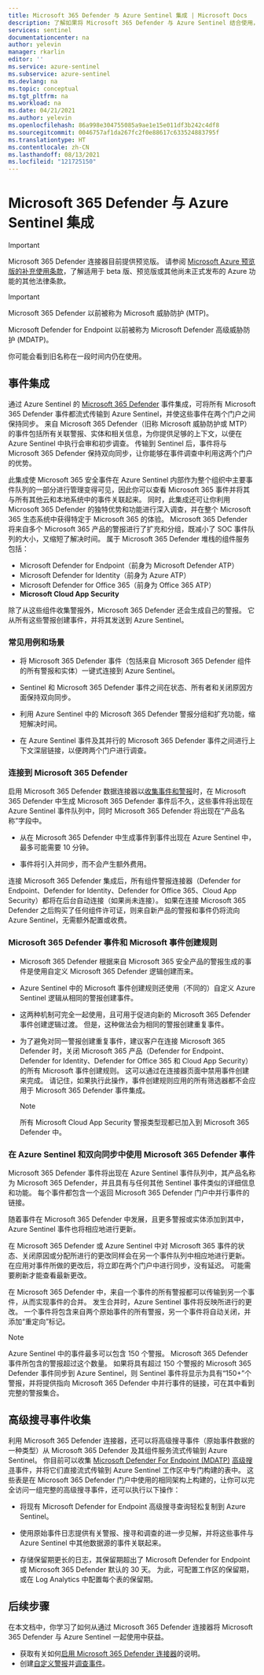 ```yaml
---
title: Microsoft 365 Defender 与 Azure Sentinel 集成 | Microsoft Docs
description: 了解如果将 Microsoft 365 Defender 与 Azure Sentinel 结合使用，可如何将 Azure Sentinel 用作通用事件队列，同时无缝应用 Microsoft 365 Defender 的优势协助调查 Microsoft 365 安全事件。 此外，还可了解如何将 Defender 组件的高级搜寻数据引入 Azure Sentinel。
services: sentinel
documentationcenter: na
author: yelevin
manager: rkarlin
editor: ''
ms.service: azure-sentinel
ms.subservice: azure-sentinel
ms.devlang: na
ms.topic: conceptual
ms.tgt_pltfrm: na
ms.workload: na
ms.date: 04/21/2021
ms.author: yelevin
ms.openlocfilehash: 86a998e304755085a9ae1e15e011df3b242c4df8
ms.sourcegitcommit: 0046757af1da267fc2f0e88617c633524883795f
ms.translationtype: HT
ms.contentlocale: zh-CN
ms.lasthandoff: 08/13/2021
ms.locfileid: "121725150"
---
```

# <a name="microsoft-365-defender-integration-with-azure-sentinel"></a>Microsoft 365 Defender 与 Azure Sentinel 集成

> [!IMPORTANT]
> Microsoft 365 Defender 连接器目前提供预览版。 请参阅 [Microsoft Azure 预览版的补充使用条款](https://azure.microsoft.com/support/legal/preview-supplemental-terms/)，了解适用于 beta 版、预览版或其他尚未正式发布的 Azure 功能的其他法律条款。

> [!IMPORTANT]
>
> Microsoft 365 Defender 以前被称为 Microsoft 威胁防护 (MTP)。  
>
> Microsoft Defender for Endpoint 以前被称为 Microsoft Defender 高级威胁防护 (MDATP)。  
>
> 你可能会看到旧名称在一段时间内仍在使用。

## <a name="incident-integration"></a>事件集成

通过 Azure Sentinel 的 [Microsoft 365 Defender](/microsoft-365/security/mtp/microsoft-threat-protection) 事件集成，可将所有 Microsoft 365 Defender 事件都流式传输到 Azure Sentinel，并使这些事件在两个门户之间保持同步。 来自 Microsoft 365 Defender（旧称 Microsoft 威胁防护或 MTP）的事件包括所有关联警报、实体和相关信息，为你提供足够的上下文，以便在 Azure Sentinel 中执行会审和初步调查。 传输到 Sentinel 后，事件将与 Microsoft 365 Defender 保持双向同步，让你能够在事件调查中利用这两个门户的优势。

此集成使 Microsoft 365 安全事件在 Azure Sentinel 内部作为整个组织中主要事件队列的一部分进行管理变得可见，因此你可以查看 Microsoft 365 事件并将其与所有其他云和本地系统中的事件关联起来。 同时，此集成还可让你利用 Microsoft 365 Defender 的独特优势和功能进行深入调查，并在整个 Microsoft 365 生态系统中获得特定于 Microsoft 365 的体验。 Microsoft 365 Defender 将来自多个 Microsoft 365 产品的警报进行了扩充和分组，既减小了 SOC 事件队列的大小，又缩短了解决时间。 属于 Microsoft 365 Defender 堆栈的组件服务包括：

- Microsoft Defender for Endpoint（前身为 Microsoft Defender ATP）
- Microsoft Defender for Identity（前身为 Azure ATP）
- Microsoft Defender for Office 365（前身为 Office 365 ATP）
- **Microsoft Cloud App Security**

除了从这些组件收集警报外，Microsoft 365 Defender 还会生成自己的警报。 它从所有这些警报创建事件，并将其发送到 Azure Sentinel。

### <a name="common-use-cases-and-scenarios"></a>常见用例和场景

- 将 Microsoft 365 Defender 事件（包括来自 Microsoft 365 Defender 组件的所有警报和实体）一键式连接到 Azure Sentinel。

- Sentinel 和 Microsoft 365 Defender 事件之间在状态、所有者和关闭原因方面保持双向同步。

- 利用 Azure Sentinel 中的 Microsoft 365 Defender 警报分组和扩充功能，缩短解决时间。

- 在 Azure Sentinel 事件及其并行的 Microsoft 365 Defender 事件之间进行上下文深层链接，以便跨两个门户进行调查。

### <a name="connecting-to-microsoft-365-defender"></a>连接到 Microsoft 365 Defender

启用 Microsoft 365 Defender 数据连接器以[收集事件和警报](connect-microsoft-365-defender.md)时，在 Microsoft 365 Defender 中生成 Microsoft 365 Defender 事件后不久，这些事件将出现在 Azure Sentinel 事件队列中，同时 Microsoft 365 Defender 将出现在“产品名称”字段中。
- 从在 Microsoft 365 Defender 中生成事件到事件出现在 Azure Sentinel 中，最多可能需要 10 分钟。

- 事件将引入并同步，而不会产生额外费用。

连接 Microsoft 365 Defender 集成后，所有组件警报连接器（Defender for Endpoint、Defender for Identity、Defender for Office 365、Cloud App Security）都将在后台自动连接（如果尚未连接）。 如果在连接 Microsoft 365 Defender 之后购买了任何组件许可证，则来自新产品的警报和事件仍将流向 Azure Sentinel，无需额外配置或收费。

### <a name="microsoft-365-defender-incidents-and-microsoft-incident-creation-rules"></a>Microsoft 365 Defender 事件和 Microsoft 事件创建规则

- Microsoft 365 Defender 根据来自 Microsoft 365 安全产品的警报生成的事件是使用自定义 Microsoft 365 Defender 逻辑创建而来。

- Azure Sentinel 中的 Microsoft 事件创建规则还使用（不同的）自定义 Azure Sentinel 逻辑从相同的警报创建事件。

- 这两种机制可完全一起使用，且可用于促进向新的 Microsoft 365 Defender 事件创建逻辑过渡。 但是，这种做法会为相同的警报创建重复事件。

- 为了避免对同一警报创建重复事件，建议客户在连接 Microsoft 365 Defender 时，关闭 Microsoft 365 产品（Defender for Endpoint、Defender for Identity、Defender for Office 365 和 Cloud App Security）的所有 Microsoft 事件创建规则。 这可以通过在连接器页面中禁用事件创建来完成。 请记住，如果执行此操作，事件创建规则应用的所有筛选器都不会应用于 Microsoft 365 Defender 事件集成。

    > [!NOTE]
    > 所有 Microsoft Cloud App Security 警报类型现都已加入到 Microsoft 365 Defender 中。

### <a name="working-with-microsoft-365-defender-incidents-in-azure-sentinel-and-bi-directional-sync"></a>在 Azure Sentinel 和双向同步中使用 Microsoft 365 Defender 事件

Microsoft 365 Defender 事件将出现在 Azure Sentinel 事件队列中，其产品名称为 Microsoft 365 Defender，并且具有与任何其他 Sentinel 事件类似的详细信息和功能。 每个事件都包含一个返回 Microsoft 365 Defender 门户中并行事件的链接。

随着事件在 Microsoft 365 Defender 中发展，且更多警报或实体添加到其中，Azure Sentinel 事件也将相应地进行更新。

在 Microsoft 365 Defender 或 Azure Sentinel 中对 Microsoft 365 事件的状态、关闭原因或分配所进行的更改同样会在另一个事件队列中相应地进行更新。 在应用对事件所做的更改后，将立即在两个门户中进行同步，没有延迟。 可能需要刷新才能查看最新更改。

在 Microsoft 365 Defender 中，来自一个事件的所有警报都可以传输到另一个事件，从而实现事件的合并。 发生合并时，Azure Sentinel 事件将反映所进行的更改。 一个事件将包含来自两个原始事件的所有警报，另一个事件将自动关闭，并添加“重定向”标记。

> [!NOTE]
> Azure Sentinel 中的事件最多可以包含 150 个警报。 Microsoft 365 Defender 事件所包含的警报超过这个数量。 如果将具有超过 150 个警报的 Microsoft 365 Defender 事件同步到 Azure Sentinel，则 Sentinel 事件将显示为具有“150+”个警报，并将提供指向 Microsoft 365 Defender 中并行事件的链接，可在其中看到完整的警报集合。

## <a name="advanced-hunting-event-collection"></a>高级搜寻事件收集

利用 Microsoft 365 Defender 连接器，还可以将高级搜寻事件（原始事件数据的一种类型）从 Microsoft 365 Defender 及其组件服务流式传输到 Azure Sentinel。 你目前可以收集 [Microsoft Defender For Endpoint (MDATP)](/windows/security/threat-protection/microsoft-defender-atp/microsoft-defender-advanced-threat-protection) [高级搜寻](/windows/security/threat-protection/microsoft-defender-atp/advanced-hunting-overview)事件，并将它们直接流式传输到 Azure Sentinel 工作区中专门构建的表中。 这些表是在 Microsoft 365 Defender 门户中使用的相同架构上构建的，让你可以完全访问一组完整的高级搜寻事件，还可以执行以下操作：

- 将现有 Microsoft Defender for Endpoint 高级搜寻查询轻松复制到 Azure Sentinel。

- 使用原始事件日志提供有关警报、搜寻和调查的进一步见解，并将这些事件与 Azure Sentinel 中其他数据源的事件关联起来。

- 存储保留期更长的日志，其保留期超出了 Microsoft Defender for Endpoint 或 Microsoft 365 Defender 默认的 30 天。 为此，可配置工作区的保留期，或在 Log Analytics 中配置每个表的保留期。

## <a name="next-steps"></a>后续步骤

在本文档中，你学习了如何从通过 Microsoft 365 Defender 连接器将 Microsoft 365 Defender 与 Azure Sentinel 一起使用中获益。

- 获取有关如何[启用 Microsoft 365 Defender 连接器](connect-microsoft-365-defender.md)的说明。
- 创建[自定义警报](detect-threats-custom.md)并[调查事件](investigate-cases.md)。
